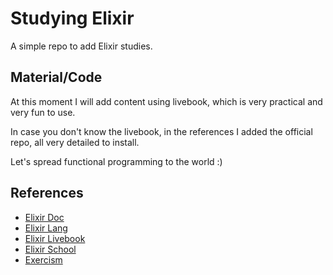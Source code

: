 # Studying Elixir

A simple repo to add Elixir studies.

## Material/Code

At this moment I will add content using livebook, which is very practical and very fun to use.

In case you don't know the livebook, in the references I added the official repo, all very detailed to install.

Let's spread functional programming to the world :)

## References

 - [Elixir Doc](https://hexdocs.pm/elixir/Function.html)
 - [Elixir Lang](https://elixir-lang.org/)
 - [Elixir Livebook](https://github.com/livebook-dev/livebook)
 - [Elixir School](https://elixirschool.com/en)
 - [Exercism](https://exercism.org/tracks/elixir)
